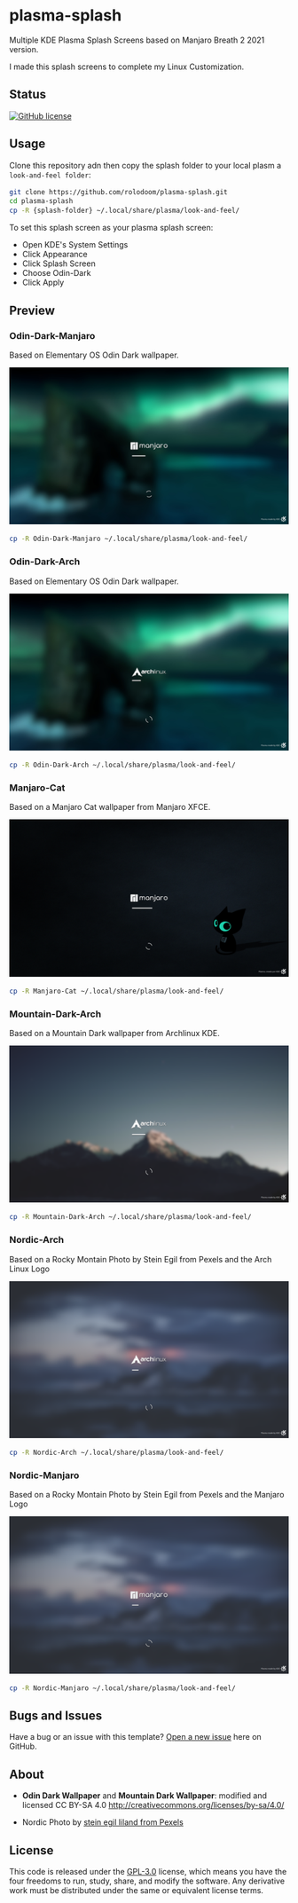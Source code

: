 # plasma-splash

Multiple KDE Plasma Splash Screens based on Manjaro Breath 2 2021 version.

I made this splash screens to complete my Linux Customization.

## Status

[![GitHub license](https://img.shields.io/badge/license-GPL--3.0-blue)](https://raw.githubusercontent.com/rolodoom/plasma-splash/master/LICENSE)

## Usage

Clone this repository adn then copy the splash folder to your local plasm a `look-and-feel folder`:

```bash
git clone https://github.com/rolodoom/plasma-splash.git
cd plasma-splash
cp -R {splash-folder} ~/.local/share/plasma/look-and-feel/
```

To set this splash screen as your plasma splash screen:

- Open KDE's System Settings
- Click Appearance
- Click Splash Screen
- Choose Odin-Dark
- Click Apply

## Preview

### Odin-Dark-Manjaro

Based on Elementary OS Odin Dark wallpaper.

![Preview](/Odin-Dark-Manjaro/contents/previews/splash.png "Preview")

```bash
cp -R Odin-Dark-Manjaro ~/.local/share/plasma/look-and-feel/
```

### Odin-Dark-Arch

Based on Elementary OS Odin Dark wallpaper.

![Preview](/Odin-Dark-Arch/contents/previews/splash.png "Preview")

```bash
cp -R Odin-Dark-Arch ~/.local/share/plasma/look-and-feel/
```

### Manjaro-Cat

Based on a Manjaro Cat wallpaper from Manjaro XFCE.

![Preview](/Manjaro-Cat/contents/previews/splash.png "Preview")

```bash
cp -R Manjaro-Cat ~/.local/share/plasma/look-and-feel/
```

### Mountain-Dark-Arch

Based on a Mountain Dark wallpaper from Archlinux KDE.

![Preview](/Mountain-Dark-Arch/contents/previews/splash.png "Preview")

```bash
cp -R Mountain-Dark-Arch ~/.local/share/plasma/look-and-feel/
```

### Nordic-Arch

Based on a Rocky Montain Photo by Stein Egil from Pexels and the Arch Linux Logo

![Preview](/Nordic-Arch/contents/previews/splash.png "Preview")

```bash
cp -R Nordic-Arch ~/.local/share/plasma/look-and-feel/
```

### Nordic-Manjaro

Based on a Rocky Montain Photo by Stein Egil from Pexels and the Manjaro Logo

![Preview](/Nordic-Manjaro/contents/previews/splash.png "Preview")

```bash
cp -R Nordic-Manjaro ~/.local/share/plasma/look-and-feel/
```

## Bugs and Issues

Have a bug or an issue with this template? [Open a new issue](https://github.com/rolodoom/plasma-splash/issues) here on GitHub.

## About

- **Odin Dark Wallpaper** and **Mountain Dark Wallpaper**: modified and licensed CC BY-SA 4.0 <http://creativecommons.org/licenses/by-sa/4.0/>

- Nordic Photo by [stein egil liland from Pexels](https://www.pexels.com/photo/rocky-mountain-near-body-of-water-under-cloudy-sky-3610763/)

## License

This code is released under the [GPL-3.0](https://github.com/rolodoom/plasma-splash/blob/master/LICENSE) license, which means you have the four freedoms to run, study, share, and modify the software. Any derivative work must be distributed under the same or equivalent license terms.
